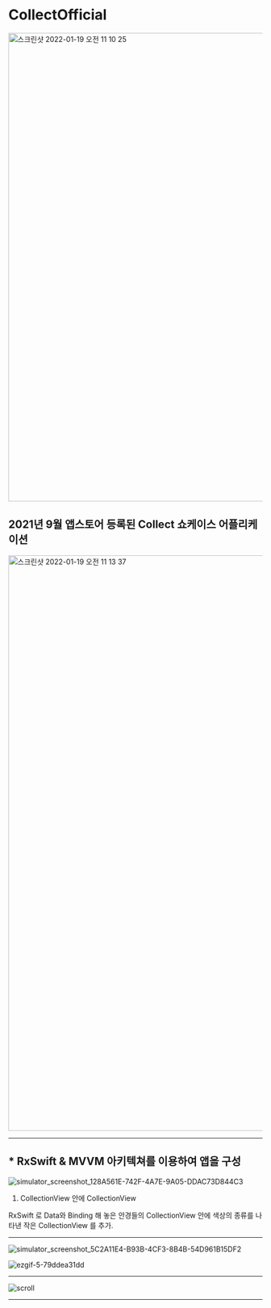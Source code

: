 # CollectOfficial


<img width="929" alt="스크린샷 2022-01-19 오전 11 10 25" src="https://user-images.githubusercontent.com/63200799/150050413-3f9abd0a-a074-4713-92dc-66dbdcfa5190.png">

## 2021년 9월 앱스토어 등록된 Collect 쇼케이스 어플리케이션


<img width="1141" alt="스크린샷 2022-01-19 오전 11 13 37" src="https://user-images.githubusercontent.com/63200799/150050718-913a04bf-d7ea-4df0-b38e-1c4b77a9bde5.png">

---

## * RxSwift & MVVM 아키텍쳐를 이용하여 앱을 구성

![simulator_screenshot_128A561E-742F-4A7E-9A05-DDAC73D844C3](https://user-images.githubusercontent.com/63200799/150050513-f1a3846f-e735-4ce3-9672-7e085aac5bed.png)

1. CollectionView 안에 CollectionView

  RxSwift 로 Data와 Binding 해 놓은 안경들의 CollectionView 안에 색상의 종류를 나타낸 작은 CollectionView 를 추가.
  
  ---
  
  ![simulator_screenshot_5C2A11E4-B93B-4CF3-8B4B-54D961B15DF2](https://user-images.githubusercontent.com/63200799/150051276-d1e6dcee-2c34-4a7b-be00-6176134b99dc.png)



![ezgif-5-79ddea31dd](https://user-images.githubusercontent.com/63200799/150053859-a55de776-95a8-4150-8b66-de00636ce924.gif)

---

![scroll](https://user-images.githubusercontent.com/63200799/150054565-4cdfefbb-ba08-4e38-962c-e9c99a7835d3.gif)

---

